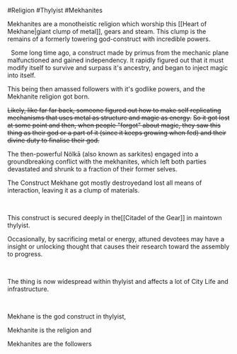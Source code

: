 #Religion #Thylyist #Mekhanites 

Mekhanites are a monotheistic religion which worship this [[Heart of Mekhane|giant clump of metal]], gears and steam. This clump is the remains of a formerly towering god-construct with incredible powers.

 
Some long time ago, a construct made by primus from the mechanic plane malfunctioned and gained independency. It rapidly figured out that it must modify itself to survive and surpass it\'s ancestry, and began to inject magic into itself.

This being then amassed followers with it\'s godlike powers, and the Mekhanite religion got born.

~~Likely, like far far back, someone figured out how to make self replicating mechanisms that uses metal as structure and magic as energy.~~
~~So it got lost at some point and then, when people "forgot" about magic, they saw this thing as their god or a part of it (since it keeps growing when fed) and their divine duty to finalise their god.~~


The then-powerful Nölkā (also known as sarkites) engaged into a groundbreaking conflict with the mekhanites, which left both parties devastated and shrunk to a fraction of their former selves.

The Construct Mekhane got mostly destroyedand lost all means of interaction, leaving it as a clump of materials.

 

This construct is secured deeply in the[[Citadel of the Gear]] in maintown thylyist.

Occasionally, by sacrificing metal or energy, attuned devotees may have a insight or unlocking thought that causes their research toward the assembly to progress.

 

The thing is now widespread within thylyist and affects a lot of City Life and infrastructure.

 

Mekhane is the god construct in thylyist,

Mekhanite is the religion and

Mekhanites are the followers
